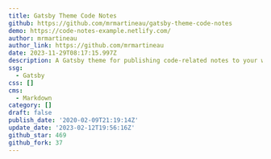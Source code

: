 ```yaml
---
title: Gatsby Theme Code Notes
github: https://github.com/mrmartineau/gatsby-theme-code-notes
demo: https://code-notes-example.netlify.com/
author: mrmartineau
author_link: https://github.com/mrmartineau
date: 2023-11-29T08:17:15.997Z
description: A Gatsby theme for publishing code-related notes to your website
ssg:
  - Gatsby
css: []
cms:
  - Markdown
category: []
draft: false
publish_date: '2020-02-09T21:19:14Z'
update_date: '2023-02-12T19:56:16Z'
github_star: 469
github_fork: 37
---
```

